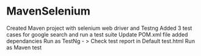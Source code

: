 # MavenSelenium
Created Maven project with selenium web driver and Testng
Added 3 test cases for google search and run a test suite
Update POM.xml file added dependancies
Run as TestNg - > Check test report in Default test.html
Run as Maven test

